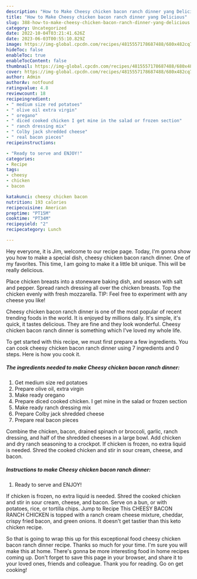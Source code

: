 ```yaml
---
description: "How to Make Cheesy chicken bacon ranch dinner yang Delicious"
title: "How to Make Cheesy chicken bacon ranch dinner yang Delicious"
slug: 388-how-to-make-cheesy-chicken-bacon-ranch-dinner-yang-delicious
category: Uncategorized
date: 2022-10-04T03:21:41.626Z
date: 2023-06-03T00:55:10.829Z
image: https://img-global.cpcdn.com/recipes/4815557178687488/680x482cq70/cheesy-chicken-bacon-ranch-dinner-recipe-main-photo.jpg
hideToc: false
enableToc: true
enableTocContent: false
thumbnail: https://img-global.cpcdn.com/recipes/4815557178687488/680x482cq70/cheesy-chicken-bacon-ranch-dinner-recipe-main-photo.jpg
cover: https://img-global.cpcdn.com/recipes/4815557178687488/680x482cq70/cheesy-chicken-bacon-ranch-dinner-recipe-main-photo.jpg
author: Admin
authorAv: notfound
ratingvalue: 4.8
reviewcount: 18
recipeingredient:
- " medium size red potatoes"
- " olive oil extra virgin"
- " oregano"
- " diced cooked chicken I get mine in the salad or frozen section"
- " ranch dressing mix"
- " Colby jack shredded cheese"
- " real bacon pieces"
recipeinstructions:

- "Ready to serve and ENJOY!"
categories:
- Recipe
tags:
- cheesy
- chicken
- bacon

katakunci: cheesy chicken bacon 
nutrition: 193 calories
recipecuisine: American
preptime: "PT15M"
cooktime: "PT34M"
recipeyield: "2"
recipecategory: Lunch

---
```



Hey everyone, it is Jim, welcome to our recipe page. Today, I'm gonna show you how to make a special dish, cheesy chicken bacon ranch dinner. One of my favorites. This time, I am going to make it a little bit unique. This will be really delicious.

Place chicken breasts into a stoneware baking dish, and season with salt and pepper. Spread ranch dressing all over the chicken breasts. Top the chicken evenly with fresh mozzarella. TIP: Feel free to experiment with any cheese you like!

Cheesy chicken bacon ranch dinner is one of the most popular of recent trending foods in the world. It is enjoyed by millions daily. It's simple, it's quick, it tastes delicious. They are fine and they look wonderful. Cheesy chicken bacon ranch dinner is something which I've loved my whole life.


To get started with this recipe, we must first prepare a few ingredients. You can cook cheesy chicken bacon ranch dinner using 7 ingredients and 0 steps. Here is how you cook it.

<!--inarticleads1-->

##### The ingredients needed to make Cheesy chicken bacon ranch dinner:

1. Get  medium size red potatoes
1. Prepare  olive oil, extra virgin
1. Make ready  oregano
1. Prepare  diced cooked chicken. I get mine in the salad or frozen section
1. Make ready  ranch dressing mix
1. Prepare  Colby jack shredded cheese
1. Prepare  real bacon pieces


Combine the chicken, bacon, drained spinach or broccoli, garlic, ranch dressing, and half of the shredded cheeses in a large bowl. Add chicken and dry ranch seasoning to a crockpot. If chicken is frozen, no extra liquid is needed. Shred the cooked chicken and stir in sour cream, cheese, and bacon. 

<!--inarticleads2-->

##### Instructions to make Cheesy chicken bacon ranch dinner:


1. Ready to serve and ENJOY!

If chicken is frozen, no extra liquid is needed. Shred the cooked chicken and stir in sour cream, cheese, and bacon. Serve on a bun, or with potatoes, rice, or tortilla chips. Jump to Recipe This CHEESY BACON RANCH CHICKEN is topped with a ranch cream cheese mixture, cheddar, crispy fried bacon, and green onions. It doesn&#39;t get tastier than this keto chicken recipe. 

So that is going to wrap this up for this exceptional food cheesy chicken bacon ranch dinner recipe. Thanks so much for your time. I'm sure you will make this at home. There's gonna be more interesting food in home recipes coming up. Don't forget to save this page in your browser, and share it to your loved ones, friends and colleague. Thank you for reading. Go on get cooking!
